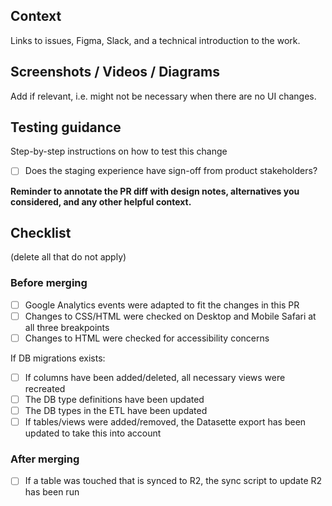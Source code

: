 ## Context

Links to issues, Figma, Slack, and a technical introduction to the work.

## Screenshots / Videos / Diagrams

Add if relevant, i.e. might not be necessary when there are no UI changes.

## Testing guidance

Step-by-step instructions on how to test this change

- [ ] Does the staging experience have sign-off from product stakeholders?

**Reminder to annotate the PR diff with design notes, alternatives you considered, and any other helpful context.**

## Checklist

(delete all that do not apply)

### Before merging

- [ ] Google Analytics events were adapted to fit the changes in this PR
- [ ] Changes to CSS/HTML were checked on Desktop and Mobile Safari at all three breakpoints
- [ ] Changes to HTML were checked for accessibility concerns

If DB migrations exists:

- [ ] If columns have been added/deleted, all necessary views were recreated
- [ ] The DB type definitions have been updated
- [ ] The DB types in the ETL have been updated
- [ ] If tables/views were added/removed, the Datasette export has been updated to take this into account

### After merging

- [ ] If a table was touched that is synced to R2, the sync script to update R2 has been run

